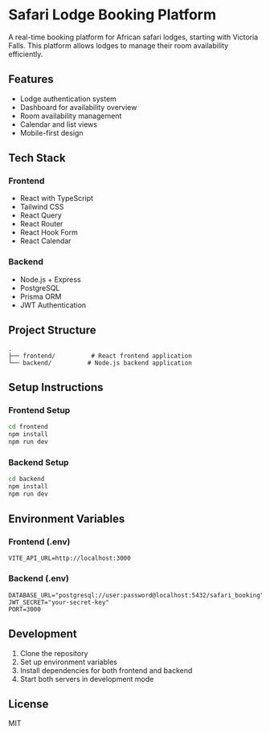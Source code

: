 # Safari Lodge Booking Platform

A real-time booking platform for African safari lodges, starting with Victoria Falls. This platform allows lodges to manage their room availability efficiently.

## Features

- Lodge authentication system
- Dashboard for availability overview
- Room availability management
- Calendar and list views
- Mobile-first design

## Tech Stack

### Frontend
- React with TypeScript
- Tailwind CSS
- React Query
- React Router
- React Hook Form
- React Calendar

### Backend
- Node.js + Express
- PostgreSQL
- Prisma ORM
- JWT Authentication

## Project Structure

```
.
├── frontend/          # React frontend application
└── backend/          # Node.js backend application
```

## Setup Instructions

### Frontend Setup
```bash
cd frontend
npm install
npm run dev
```

### Backend Setup
```bash
cd backend
npm install
npm run dev
```

## Environment Variables

### Frontend (.env)
```
VITE_API_URL=http://localhost:3000
```

### Backend (.env)
```
DATABASE_URL="postgresql://user:password@localhost:5432/safari_booking"
JWT_SECRET="your-secret-key"
PORT=3000
```

## Development

1. Clone the repository
2. Set up environment variables
3. Install dependencies for both frontend and backend
4. Start both servers in development mode

## License

MIT 